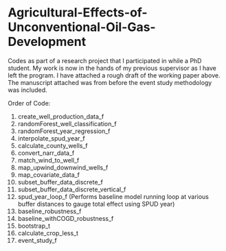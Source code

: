 # Agricultural-Effects-of-Unconventional-Oil-Gas-Development
Codes as part of a research project that I participated in while a PhD student. My work is now in the hands of my previous supervisor as I have left the program. I have attached a rough draft of the working paper above. The manuscript attached was from before the event study methodology was included. 

Order of Code: 
1) create_well_production_data_f
2) randomForest_well_classification_f
3) randomForest_year_regression_f
4) interpolate_spud_year_f
5) calculate_county_wells_f
6) convert_narr_data_f 
7) match_wind_to_well_f
8) map_upwind_downwind_wells_f
9) map_covariate_data_f
10) subset_buffer_data_discrete_f
11) subset_buffer_data_discrete_vertical_f
12) spud_year_loop_f (Performs baseline model running loop at various buffer distances to gauge total effect using SPUD year)
13) baseline_robustness_f
14) baseline_withCOGD_robustness_f
15) bootstrap_t
16) calculate_crop_less_t
17) event_study_f
